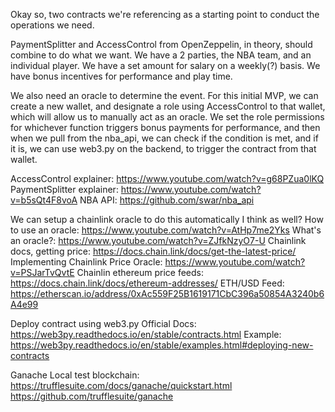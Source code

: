 Okay so, two contracts we're referencing as a starting point to conduct the operations we need.

PaymentSplitter and AccessControl from OpenZeppelin, in theory,
should combine to do what we want. We have a 2 parties, the NBA team, and an individual player. We have a set amount for salary on a weekly(?) basis. We have bonus incentives for performance and play time.

We also need an oracle to determine the event. For this initial MVP, we can create a new wallet, and designate a role using AccessControl to that wallet, which will allow us to manually act as an oracle. We set the role permissions for whichever function triggers bonus payments for performance, and then when we pull from the nba_api, we can check if the condition is met, and if it is, we can use web3.py on the backend, to trigger the contract from that wallet.


AccessControl explainer: https://www.youtube.com/watch?v=g68PZua0lKQ
PaymentSplitter explainer: https://www.youtube.com/watch?v=b5sQt4F8voA
NBA API: https://github.com/swar/nba_api


We can setup a chainlink oracle to do this automatically I think as well?
How to use an oracle: https://www.youtube.com/watch?v=AtHp7me2Yks
What's an oracle?: https://www.youtube.com/watch?v=ZJfkNzyO7-U
Chainlink docs, getting price: https://docs.chain.link/docs/get-the-latest-price/
Implementing Chainlink Price Oracle: https://www.youtube.com/watch?v=PSJarTvQvtE
Chainlin ethereum price feeds: https://docs.chain.link/docs/ethereum-addresses/
ETH/USD Feed: https://etherscan.io/address/0xAc559F25B1619171CbC396a50854A3240b6A4e99

Deploy contract using web3.py
Official Docs: https://web3py.readthedocs.io/en/stable/contracts.html
Example: https://web3py.readthedocs.io/en/stable/examples.html#deploying-new-contracts

Ganache Local test blockchain:
https://trufflesuite.com/docs/ganache/quickstart.html
https://github.com/trufflesuite/ganache